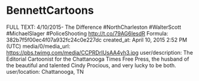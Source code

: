 # BennettCartoons

FULL TEXT: 4/10/2015- The Difference #NorthCharleston #WalterScott #MichaelSlager #PoliceShooting http://t.co/79AG6IesdR
Formula: 382b7f5f00ec4f07a932fc24c0e227dc
created_at: April 10, 2015 2:52 PM (UTC)
media/0/media_url: https://pbs.twimg.com/media/CCPRDrIUsAA4yh3.jpg
user/description: The Editorial Cartoonist for the Chattanooga Times Free Press, the husband of the beautiful and talented Cindy Procious, and very lucky to be both.
user/location: Chattanooga, TN